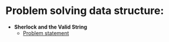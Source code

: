 # Problem solving data structure:
* **Sherlock and the Valid String**
    * [Problem statement](src/strings/Sherlock_and_the_Valid_String.md)